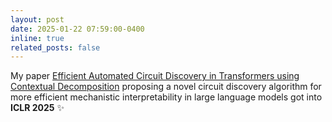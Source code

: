 ```yaml
---
layout: post
date: 2025-01-22 07:59:00-0400
inline: true
related_posts: false
---
```


My paper [Efficient Automated Circuit Discovery in Transformers using Contextual Decomposition](https://arxiv.org/pdf/2407.00886) proposing a novel circuit discovery algorithm for more efficient mechanistic interpretability in large language models got into **ICLR 2025** :sparkles:
